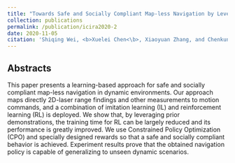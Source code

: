 ```yaml
---
title: "Towards Safe and Socially Compliant Map-less Navigation by Leveraging Prior Demonstrations"
collection: publications
permalink: /publication/icira2020-2
date: 2020-11-05
citation: 'Shiqing Wei, <b>Xuelei Chen<\b>, Xiaoyuan Zhang, and Chenkun Qi. The 13th International Conference on Intelligent Robotics and Applications (ICIRA 2020).'
---
```



## Abstracts
This paper presents a learning-based approach for safe and socially compliant map-less navigation in dynamic environments. Our approach maps directly 2D-laser range findings and other measurements to motion commands, and a combination of imitation learning (IL) and reinforcement learning (RL) is deployed. We show that, by leveraging
prior demonstrations, the training time for RL can be largely reduced and its performance is greatly improved. We use Constrained Policy Optimization (CPO) and specially designed rewards so that a safe and socially compliant behavior is achieved. Experiment results prove that the obtained navigation policy is capable of generalizing to unseen dynamic scenarios.
